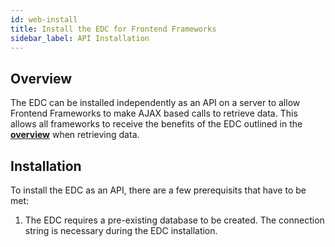 ```yaml
---
id: web-install
title: Install the EDC for Frontend Frameworks
sidebar_label: API Installation
---
```


## Overview

The EDC can be installed independently as an API on a server to allow Frontend Frameworks to make AJAX based calls to retrieve data. This allows all frameworks to receive the benefits of the EDC outlined in the **[overview](overview.md)** when retrieving data.

## Installation

To install the EDC as an API, there are a few prerequisits that have to be met:
1. The EDC requires a pre-existing database to be created. The connection string is necessary during the EDC installation.